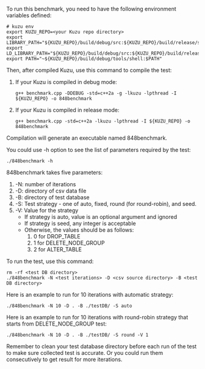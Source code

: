 To run this benchmark, you need to have the following environment variables defined:

```
# kuzu env
export KUZU_REPO=<your Kuzu repo directory>
export LIBRARY_PATH="${KUZU_REPO}/build/debug/src:${KUZU_REPO}/build/release/src:$LIBRARY_PATH"
export LD_LIBRARY_PATH="${KUZU_REPO}/build/debug/src:${KUZU_REPO}/build/release/src:$LD_LIBRARY_PATH"
export PATH="~${KUZU_REPO}/build/debug/tools/shell:$PATH"
```

Then, after compiled Kuzu, use this command to compile the test:
1. If your Kuzu is compiled in debug mode:
    ```
    g++ benchmark.cpp -DDEBUG -std=c++2a -g -lkuzu -lpthread -I ${KUZU_REPO} -o 848benchmark
    ```
2. If your Kuzu is compiled in release mode:
    ```
    g++ benchmark.cpp -std=c++2a -lkuzu -lpthread -I ${KUZU_REPO} -o 848benchmark
    ```
Compilation will generate an executable named 848benchmark.

You could use -h option to see the list of parameters required by the test:
```
./848benchmark -h
```

848benchmark takes five parameters:
1. -N: number of iterations
2. -D: directory of csv data file
3. -B: directory of test database
4. -S: Test strategy - one of auto, fixed, round (for round-robin), and seed.
5. -V: Value for the strategy
   * If strategy is auto, value is an optional argument and ignored
   * If strategy is seed, any integer is acceptable
   * Otherwise, the values should be as follows:
      1. 0 for DROP_TABLE
      2. 1 for DELETE_NODE_GROUP
      3. 2 for ALTER_TABLE

To run the test, use this command:
```
rm -rf <test DB directory>
./848benchmark -N <test iterations> -D <csv source directory> -B <test DB directory>
```

Here is an example to run for 10 iterations with automatic strategy:
```
./848benchmark -N 10 -D . -B ./testDB/ -S auto
```

Here is an example to run for 10 iterations with round-robin strategy that starts from DELETE_NODE_GROUP test:
```
./848benchmark -N 10 -D . -B ./testDB/ -S round -V 1
```
Remember to clean your test database directory before each run of the test to make sure collected test is accurate.
Or you could run them consecutively to get result for more iterations.

